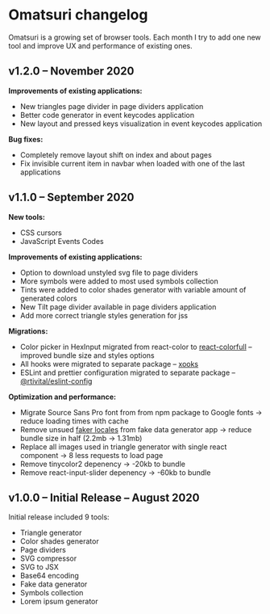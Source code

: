 # Omatsuri changelog

Omatsuri is a growing set of browser tools. Each month I try to add one new tool and improve UX and performance of existing ones.

## v1.2.0 – November 2020

**Improvements of existing applications:**

- New triangles page divider in page dividers application
- Better code generator in event keycodes application
- New layout and pressed keys visualization in event keycodes application

**Bug fixes:**

- Completely remove layout shift on index and about pages
- Fix invisible current item in navbar when loaded with one of the last applications

## v1.1.0 – September 2020

**New tools:**

- CSS cursors
- JavaScript Events Codes

**Improvements of existing applications:**

- Option to download unstyled svg file to page dividers
- More symbols were added to most used symbols collection
- Tints were added to color shades generator with variable amount of generated colors
- New Tilt page divider available in page dividers application
- Add more correct triangle styles generation for jss

**Migrations:**

- Color picker in HexInput migrated from react-color to [react-colorfull](https://omgovich.github.io/react-colorful/) – improved bundle size and styles options
- All hooks were migrated to separate package – [xooks](https://github.com/rtivital/xooks)
- ESLint and prettier configuration migrated to separate package – [@rtivital/eslint-config](https://www.npmjs.com/package/@rtivital/eslint-config)

**Optimization and performance:**

- Migrate Source Sans Pro font from from npm package to Google fonts -> reduce loading times with cache
- Remove unsued [faker locales](https://github.com/Marak/faker.js/issues/167#issuecomment-119373065) from fake data generator app -> reduce bundle size in half (2.2mb -> 1.31mb)
- Replace all images used in triangle generator with single react component -> 8 less requests to load page
- Remove tinycolor2 depenency -> -20kb to bundle
- Remove react-input-slider depenency -> -60kb to bundle

## v1.0.0 – Initial Release – August 2020

Initial release included 9 tools:

- Triangle generator
- Color shades generator
- Page dividers
- SVG compressor
- SVG to JSX
- Base64 encoding
- Fake data generator
- Symbols collection
- Lorem ipsum generator
